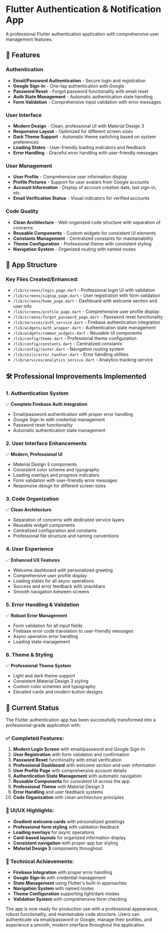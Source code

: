 # Flutter Authentication & Notification App

A professional Flutter authentication application with comprehensive user management features.

## 🚀 Features

### Authentication
- **Email/Password Authentication** - Secure login and registration
- **Google Sign-In** - One-tap authentication with Google
- **Password Reset** - Forgot password functionality with email reset
- **Auth State Management** - Automatic authentication state handling
- **Form Validation** - Comprehensive input validation with error messages

### User Interface
- **Modern Design** - Clean, professional UI with Material Design 3
- **Responsive Layout** - Optimized for different screen sizes
- **Dark Theme Support** - Automatic theme switching based on system preferences
- **Loading States** - User-friendly loading indicators and feedback
- **Error Handling** - Graceful error handling with user-friendly messages

### User Management
- **User Profile** - Comprehensive user information display
- **Profile Pictures** - Support for user avatars from Google accounts
- **Account Information** - Display of account creation date, last sign-in, etc.
- **Email Verification Status** - Visual indicators for verified accounts

### Code Quality
- **Clean Architecture** - Well-organized code structure with separation of concerns
- **Reusable Components** - Custom widgets for consistent UI elements
- **Constants Management** - Centralized constants for maintainability
- **Theme Configuration** - Professional theme with consistent styling
- **Navigation System** - Organized routing with named routes

## 📱 App Structure

### Key Files Created/Enhanced:
- `/lib/screens/login_page.dart` - Professional login UI with validation
- `/lib/screens/signup_page.dart` - User registration with form validation
- `/lib/screens/home_page.dart` - Dashboard with welcome section and user info
- `/lib/screens/profile_page.dart` - Comprehensive user profile display
- `/lib/screens/forgot_password_page.dart` - Password reset functionality
- `/lib/services/auth_service.dart` - Firebase authentication integration
- `/lib/widgets/auth_wrapper.dart` - Authentication state management
- `/lib/widgets/common_widgets.dart` - Reusable UI components
- `/lib/config/theme.dart` - Professional theme configuration
- `/lib/config/constants.dart` - Centralized constants
- `/lib/config/router.dart` - Navigation routing system
- `/lib/utils/error_handler.dart` - Error handling utilities
- `/lib/services/analytics_service.dart` - Analytics tracking service

## 🛠 Professional Improvements Implemented

### 1. Authentication System
✅ **Complete Firebase Auth Integration**
- Email/password authentication with proper error handling
- Google Sign-In with credential management
- Password reset functionality
- Automatic authentication state management

### 2. User Interface Enhancements
✅ **Modern, Professional UI**
- Material Design 3 components
- Consistent color scheme and typography
- Loading overlays and progress indicators
- Form validation with user-friendly error messages
- Responsive design for different screen sizes

### 3. Code Organization
✅ **Clean Architecture**
- Separation of concerns with dedicated service layers
- Reusable widget components
- Centralized configuration and constants
- Professional file structure and naming conventions

### 4. User Experience
✅ **Enhanced UX Features**
- Welcome dashboard with personalized greeting
- Comprehensive user profile display
- Loading states for all async operations
- Success and error feedback with snackbars
- Smooth navigation between screens

### 5. Error Handling & Validation
✅ **Robust Error Management**
- Form validation for all input fields
- Firebase error code translation to user-friendly messages
- Async operation error handling
- Loading state management

### 6. Theme & Styling
✅ **Professional Theme System**
- Light and dark theme support
- Consistent Material Design 3 styling
- Custom color schemes and typography
- Elevated cards and modern button designs

## 🎯 Current Status

The Flutter authentication app has been successfully transformed into a professional-grade application with:

### ✅ Completed Features:
1. **Modern Login Screen** with email/password and Google Sign-In
2. **User Registration** with form validation and confirmation
3. **Password Reset** functionality with email verification
4. **Professional Dashboard** with welcome section and user information
5. **User Profile Page** with comprehensive account details
6. **Authentication State Management** with automatic navigation
7. **Reusable Components** for consistent UI across the app
8. **Professional Theme** with Material Design 3
9. **Error Handling** and user feedback systems
10. **Code Organization** with clean architecture principles

### 🎨 UI/UX Highlights:
- **Gradient welcome cards** with personalized greetings
- **Professional form styling** with validation feedback
- **Loading overlays** for async operations
- **Card-based layouts** for organized information display
- **Consistent navigation** with proper app bar styling
- **Material Design 3** components throughout

### 🔧 Technical Achievements:
- **Firebase Integration** with proper error handling
- **Google Sign-In** with credential management
- **State Management** using Flutter's built-in approaches
- **Navigation System** with named routes
- **Theme Configuration** supporting light/dark modes
- **Validation System** with comprehensive form checking

The app is now ready for production use with a professional appearance, robust functionality, and maintainable code structure. Users can authenticate via email/password or Google, manage their profiles, and experience a smooth, modern interface throughout the application.
